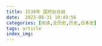 ```yaml
---
title: 1538年 国府台合战
date:  2023-08-31 10:49:56
categories: [阅读,全历史,历史,日本史]
tags: article
index_img: 
---
```


